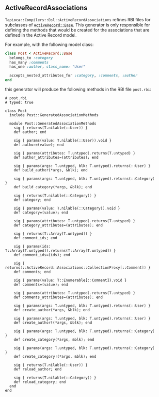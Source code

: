 ## ActiveRecordAssociations

`Tapioca::Compilers::Dsl::ActiveRecordAssociations` refines RBI files for subclasses of
[`ActiveRecord::Base`](https://api.rubyonrails.org/classes/ActiveRecord/Base.html).
This generator is only responsible for defining the methods that would be created for the associations that
are defined in the Active Record model.

For example, with the following model class:

~~~rb
class Post < ActiveRecord::Base
  belongs_to :category
  has_many :comments
  has_one :author, class_name: "User"

  accepts_nested_attributes_for :category, :comments, :author
end
~~~

this generator will produce the following methods in the RBI file
`post.rbi`:

~~~rbi
# post.rbi
# typed: true

class Post
  include Post::GeneratedAssociationMethods

  module Post::GeneratedAssociationMethods
    sig { returns(T.nilable(::User)) }
    def author; end

    sig { params(value: T.nilable(::User)).void }
    def author=(value); end

    sig { params(attributes: T.untyped).returns(T.untyped) }
    def author_attributes=(attributes); end

    sig { params(args: T.untyped, blk: T.untyped).returns(::User) }
    def build_author(*args, &blk); end

    sig { params(args: T.untyped, blk: T.untyped).returns(::Category) }
    def build_category(*args, &blk); end

    sig { returns(T.nilable(::Category)) }
    def category; end

    sig { params(value: T.nilable(::Category)).void }
    def category=(value); end

    sig { params(attributes: T.untyped).returns(T.untyped) }
    def category_attributes=(attributes); end

    sig { returns(T::Array[T.untyped]) }
    def comment_ids; end

    sig { params(ids: T::Array[T.untyped]).returns(T::Array[T.untyped]) }
    def comment_ids=(ids); end

    sig { returns(::ActiveRecord::Associations::CollectionProxy[::Comment]) }
    def comments; end

    sig { params(value: T::Enumerable[::Comment]).void }
    def comments=(value); end

    sig { params(attributes: T.untyped).returns(T.untyped) }
    def comments_attributes=(attributes); end

    sig { params(args: T.untyped, blk: T.untyped).returns(::User) }
    def create_author(*args, &blk); end

    sig { params(args: T.untyped, blk: T.untyped).returns(::User) }
    def create_author!(*args, &blk); end

    sig { params(args: T.untyped, blk: T.untyped).returns(::Category) }
    def create_category(*args, &blk); end

    sig { params(args: T.untyped, blk: T.untyped).returns(::Category) }
    def create_category!(*args, &blk); end

    sig { returns(T.nilable(::User)) }
    def reload_author; end

    sig { returns(T.nilable(::Category)) }
    def reload_category; end
  end
end
~~~
